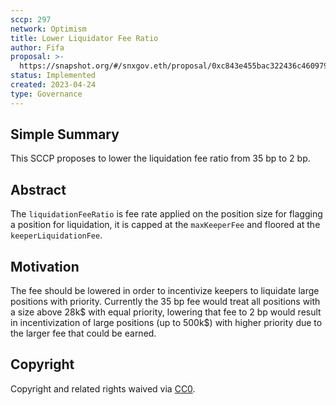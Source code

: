 ```yaml
---
sccp: 297
network: Optimism
title: Lower Liquidator Fee Ratio
author: Fifa
proposal: >-
  https://snapshot.org/#/snxgov.eth/proposal/0xc843e455bac322436c46097982052442f14723d31fb2eb02506ad8b5ed8cc73d
status: Implemented
created: 2023-04-24
type: Governance
---
```


## Simple Summary

<!--"If you can't explain it simply, you don't understand it well enough." Provide a simplified and layman-accessible explanation of the SCCP.-->

This SCCP proposes to lower the liquidation fee ratio from 35 bp to 2 bp.

## Abstract

<!--A short (~200 word) description of the variable change proposed.-->
The `liquidationFeeRatio` is fee rate applied on the position size for flagging a position for liquidation, it is capped at the `maxKeeperFee` and floored at the `keeperLiquidationFee`.

## Motivation

<!--The motivation is critical for SCCPs that want to update variables within Synthetix. It should clearly explain why the existing variable is not incentive aligned. SCCP submissions without sufficient motivation may be rejected outright.-->

The fee should be lowered in order to incentivize keepers to liquidate large positions with priority. Currently the 35 bp fee would treat all positions with a size above 28k$ with equal priority, lowering that fee to 2 bp would result in incentivization of large positions (up to 500k$) with higher priority due to the larger fee that could be earned.

## Copyright

Copyright and related rights waived via [CC0](https://creativecommons.org/publicdomain/zero/1.0/).

